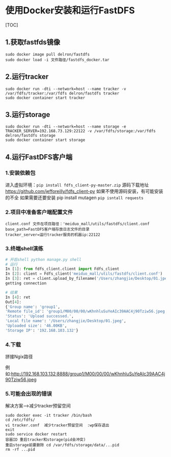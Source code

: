 # 使⽤Docker安装和运⾏FastDFS

[TOC]

## 1.获取fastfds镜像

```
sudo docker image pull delron/fastdfs
sudo docker load -i ⽂件路径/fastdfs_docker.tar
```

## 2.运⾏tracker

```
sudo docker run -dti --network=host --name tracker -v /var/fdfs/tracker:/var/fdfs delron/fastdfs tracker
sudo docker container start tracker
```

## 3.运⾏storage

```
sudo docker run -dti --network=host --name storage -e TRACKER_SERVER=192.168.73.129:22122 -v /var/fdfs/storage:/var/fdfs delron/fastdfs storage
sudo docker container start storage
```

## 4.运⾏FastDFS客户端

### 1.安装依赖包

进⼊虚拟环境：`pip install fdfs_client-py-master.zip`
源码下载地址 https://github.com/jefforeilly/fdfs_client-py
如果不使⽤源码安装，有可能安装的不全
如果需要还要安装 pip install mutagen
`pip isntall requests`

### 2.项⽬中准备客户端配置⽂件

```
client.conf ⽂件在项⽬路径：'meiduo_mall/utils/fastdfs/client.conf
base_path=FastDFS客户端存放⽇志⽂件的⽬录
tracker_server=运⾏tracker服务的机器ip:22122
```

### 3.终端shell演练

```python
# 开启shell python manage.py shell
# 运⾏
In [1]: from fdfs_client.client import Fdfs_client
In [2]: client = Fdfs_client('meiduo_mall/utils/fastdfs/client.conf')
In [3]: ret = client.upload_by_filename('/Users/zhangjie/Desktop/01.jpeg')
getting connection

# 结果
In [4]: ret
Out[4]:
{'Group name': 'group1',
'Remote file_id': 'group1/M00/00/00/wKhnhluSuYeAIc39AAC4j90Tziw56.jpeg',
'Status': 'Upload successed.',
'Local file name': '/Users/zhangjie/Desktop/01.jpeg',
'Uploaded size': '46.00KB',
'Storage IP': '192.168.103.132'}
```

### 4.下载

拼接Ngix路径

例如:http://192.168.103.132:8888/group1/M00/00/00/wKhnhluSuYeAIc39AAC4j90Tziw56.jpeg

### 5.可能会出现的错误

解决⽅案-->减少tracker预留空间

```
sudo docker exec -it tracker /bin/bash
cd /etc/fdfs/
vi tracker.conf  减少tracker预留空间  :wp保存退出
exit
sudo service docker restart
容器ID 重启tracker和storage(pid会冲突)
重启storage前要删除 cd /var/fdfs/storage/data/...pid
rm -rf ...pid
```

